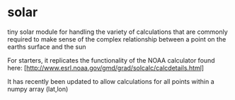 # solar
tiny solar module for handling the variety of calculations that are commonly required 
to make sense of the complex relationship between a point on the earths surface and the sun

For starters, it replicates the functionality of the NOAA calculator found here:
[http://www.esrl.noaa.gov/gmd/grad/solcalc/calcdetails.html]

It has recently been updated to allow calculations for all points within a numpy array (lat,lon)



